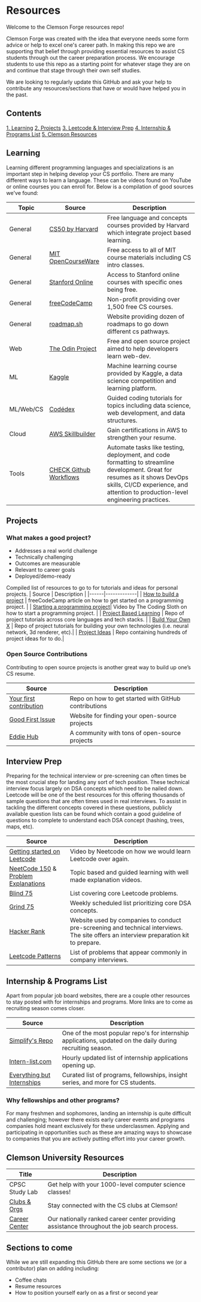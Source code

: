 
# Resources
Welcome to the Clemson Forge resources repo!

Clemson Forge was created with the idea that everyone needs some form advice or help to excel one's career path. In making this repo we are supporting that belief through providing essential resources to assist CS students through out the career preparation process. We encourage students to use this repo as a starting point for whatever stage they are on and continue that stage through their own self studies. 

We are looking to regularly update this GitHub and ask your help to contribute any resources/sections that have or would have helped you in the past.

## Contents
[1. Learning](https://github.com/Clemson-Forge/resources/blob/main/README.md#learning)
[2. Projects](https://github.com/Clemson-Forge/resources/blob/main/README.md#projects)
[3. Leetcode & Interview Prep](https://github.com/Clemson-Forge/resources/blob/main/README.md#interview-prep)
[4. Internship & Programs List](https://github.com/Clemson-Forge/resources/blob/main/README.md#internship--programs-list)
[5. Clemson Resources](https://github.com/Clemson-Forge/resources/blob/main/README.md#clemson-university-resources) 


## Learning
Learning different programming languages and specializations is an important step in helping develop your CS portfolio. There are many different ways to learn a language. These can be videos found on YouTube or online courses you can enroll for. Below is a compilation of good sources we've found:
<!-- 
TO ADD
App dev
AI tutorial
Game Dev tutorial
IOS app dev
Windows app dev

-->
| Topic | Source | Description |
| ---- |-----|-------------|
| General | [CS50 by Harvard](https://www.edx.org/cs50)| Free language and concepts courses provided by Harvard which integrate project based learning. |
| General | [MIT OpenCourseWare](https://ocw.mit.edu/) | Free access to all of MIT course materials including CS intro classes. |
| General | [Stanford Online](https://online.stanford.edu/free-courses) | Access to Stanford online courses with specific ones being free. |
| General | [freeCodeCamp](https://www.freecodecamp.org/learn/)| Non-profit providing over 1,500 free CS courses. |
| General | [roadmap.sh](https://roadmap.sh/)| Website providing dozen of roadmaps to go down different cs pathways. |
| Web | [The Odin Project](https://www.theodinproject.com/)| Free and open source project aimed to help developers learn web-dev. |
| ML | [Kaggle](https://www.kaggle.com/learn/intro-to-machine-learning)| Machine learning course provided by Kaggle, a data science competition and learning platform. |
| ML/Web/CS | [Codédex](https://www.codedex.io/)| Guided coding tutorials for topics including data science, web development, and data structures. |
| Cloud | [AWS Skillbuilder](https://explore.skillbuilder.aws/learn/)| Gain certifications in AWS to strengthen your resume. |
| Tools | [CHECK Github Workflows](https://docs.github.com/en/actions/writing-workflows)| Automate tasks like testing, deployment, and code formatting to streamline development. Great for resumes as it shows DevOps skills, CI/CD experience, and attention to production-level engineering practices.| 


## Projects
### What makes a good project?
- Addresses a real world challenge
- Technically challenging
- Outcomes are measurable
- Relevant to career goals
- Deployed/demo-ready
  

Compiled list of resources to go to for tutorials and ideas for personal projects.
| Source | Description |
|------|-------------|
| [How to build a project](https://www.freecodecamp.org/news/how-to-build-programming-projects/) | freeCodeCamp article on how to get started on a programming project. |
| [Starting a programming project](https://www.youtube.com/watch?v=HdNypiphMRg)| Video by The Coding Sloth on how to start a programming project. |
| [Project Based Learning](https://github.com/practical-tutorials/project-based-learning) | Repo of project tutorials across core languages and tech stacks. |
| [Build Your Own X](https://github.com/codecrafters-io/build-your-own-x) | Repo of project tutorials for building your own technologies (i.e. neural network, 3d renderer, etc).|
| [Project Ideas](https://github.com/topics/project-ideas) | Repo containing hundreds of project ideas for to do.|


### Open Source Contributions
Contributing to open source projects is another great way to build up one’s CS resume. 

| Source | Description |
|------|-------------|
| [Your first contribution](https://github.com/firstcontributions/first-contributions) | Repo on how to get started with GitHub contributions |
| [Good First Issue](https://goodfirstissue.dev/) | Website for finding your open-source projects |
| [Eddie Hub](https://github.com/EddieHubCommunity)| A community with tons of open-source projects |

<!--
### Web Development

### App Development 

## Coffee Chats
-->

## Interview Prep
Preparing for the technical interview or pre-screening can often times be the most crucial step for landing any sort of tech position. These technical interview focus largely on DSA concepts which need to be nailed down. 
Leetcode will be one of the best resources for this offering thousands of sample questions that are often times used in real interviews. To assist in tackling the different concepts covered in these questions, publicly available question lists can be found which contain a good guideline of questions to complete to understand each DSA concept (hashing, trees, maps, etc). 

| Source | Description |
|------|-------------|
| [Getting started on Leetcode](https://www.youtube.com/watch?v=aHZW7TuY_yo) | Video by Neetcode on how we would learn Leetcode over again. |
| [NeetCode 150](https://neetcode.io/practice?tab=neetcode150) & [Problem Explanations](https://www.youtube.com/@NeetCode)  | Topic based and guided learning with well made explanation videos. |
| [Blind 75](https://neetcode.io/practice?tab=blind75) | List covering core Leetcode problems.|
| [Grind 75](https://www.techinterviewhandbook.org/grind75/ ) | Weekly scheduled list prioritizing core DSA concepts. |
| [Hacker Rank](https://www.hackerrank.com/dashboard) | Website used by companies to conduct pre-screening and technical interviews. The site offers an interview preparation kit to prepare. |
| [Leetcode Patterns](https://seanprashad.com/leetcode-patterns/)| List of problems that appear commonly in company interviews. |


## Internship & Programs List
Apart from popular job board websites, there are a couple other resources to stay posted with for internships and programs. More links are to come as recruiting season comes closer.

| Source | Description |
|------|-------------|
| [Simplify's Repo](https://github.com/SimplifyJobs/Summer2025-Internships) | One of the most popular repo's for internship applications, updated on the daily during recruiting season. |
| [Intern-list.com](https://www.intern-list.com/) | Hourly updated list of internship applications opening up. |
| [Everything but Internships](https://github.com/Julian048/CS-Everything-but-Internships?tab=readme-ov-file) | Curated list of programs, fellowships, insight series, and more for CS students. |

### Why fellowships and other programs?
For many freshmen and sophomores, landing an internship is quite difficult and challenging; however there exists early career events and programs companies hold meant exclusively for these underclassmen. Applying and participating in opportunities such as these are amazing ways to showcase to companies that you are actively putting effort into your career growth.

## Clemson University Resources
| Title | Description |
|-------|-------------|
| CPSC Study Lab | Get help with your 1000-level computer science classes! |
| [Clubs & Orgs](https://www.clemson.edu/cecas/departments/computing/students/orgs.html) | Stay connected with the CS clubs at Clemson! |
| [Career Center](https://career.clemson.edu/) | Our nationally ranked career center providing assistance throughout the job search process.|


## Sections to come
While we are still expanding this GitHub there are some sections we (or a contributor) plan on adding including:
- Coffee chats
- Resume resources
- How to position yourself early on as a first or second year
